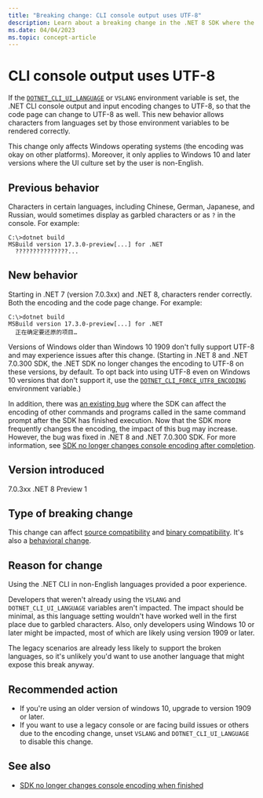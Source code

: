 ```yaml
---
title: "Breaking change: CLI console output uses UTF-8"
description: Learn about a breaking change in the .NET 8 SDK where the encoding for console input and output is now UTF-8.
ms.date: 04/04/2023
ms.topic: concept-article
---
```

# CLI console output uses UTF-8

If the [`DOTNET_CLI_UI_LANGUAGE`](../../../tools/dotnet-environment-variables.md#dotnet_cli_ui_language) or `VSLANG` environment variable is set, the .NET CLI console output and input encoding changes to UTF-8, so that the code page can change to UTF-8 as well. This new behavior allows characters from languages set by those environment variables to be rendered correctly.

This change only affects Windows operating systems (the encoding was okay on other platforms). Moreover, it only applies to Windows 10 and later versions where the UI culture set by the user is non-English.

## Previous behavior

Characters in certain languages, including Chinese, German, Japanese, and Russian, would sometimes display as garbled characters or as `?` in the console. For example:

```console
C:\>dotnet build
MSBuild version 17.3.0-preview[...] for .NET
  ???????????????...
```

## New behavior

Starting in .NET 7 (version 7.0.3xx) and .NET 8, characters render correctly. Both the encoding and the code page change. For example:

```console
C:\>dotnet build
MSBuild version 17.3.0-preview[...] for .NET
  正在确定要还原的项目…
```

Versions of Windows older than Windows 10 1909 don't fully support UTF-8 and may experience issues after this change. (Starting in .NET 8 and .NET 7.0.300 SDK, the .NET SDK no longer changes the encoding to UTF-8 on these versions, by default. To opt back into using UTF-8 even on Windows 10 versions that don't support it, use the [`DOTNET_CLI_FORCE_UTF8_ENCODING`](../../../tools/dotnet-environment-variables.md#dotnet_cli_force_utf8_encoding) environment variable.)

In addition, there was [an existing bug](https://github.com/dotnet/sdk/issues/30170) where the SDK can affect the encoding of other commands and programs called in the same command prompt after the SDK has finished execution. Now that the SDK more frequently changes the encoding, the impact of this bug may increase. However, the bug was fixed in .NET 8 and .NET 7.0.300 SDK. For more information, see [SDK no longer changes console encoding after completion](console-encoding-fix.md).

## Version introduced

7.0.3xx
.NET 8 Preview 1

## Type of breaking change

This change can affect [source compatibility](../../categories.md#source-compatibility) and [binary compatibility](../../categories.md#binary-compatibility). It's also a [behavioral change](../../categories.md#behavioral-change).

## Reason for change

Using the .NET CLI in non-English languages provided a poor experience.

Developers that weren't already using the `VSLANG` and `DOTNET_CLI_UI_LANGUAGE` variables aren't impacted. The impact should be minimal, as this language setting wouldn't have worked well in the first place due to garbled characters. Also, only developers using Windows 10 or later might be impacted, most of which are likely using version 1909 or later.

The legacy scenarios are already less likely to support the broken languages, so it's unlikely you'd want to use another language that might expose this break anyway.

## Recommended action

- If you're using an older version of windows 10, upgrade to version 1909 or later.
- If you want to use a legacy console or are facing build issues or others due to the encoding change, unset `VSLANG` and `DOTNET_CLI_UI_LANGUAGE` to disable this change.

## See also

- [SDK no longer changes console encoding when finished](console-encoding-fix.md)
